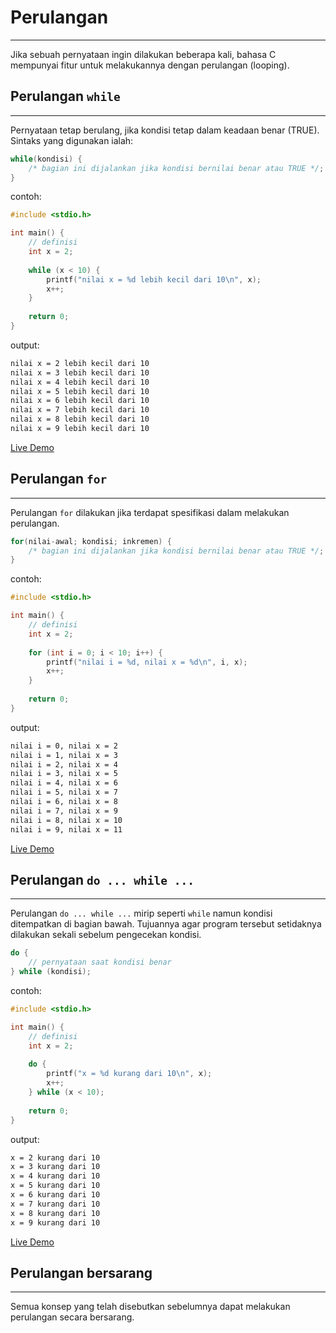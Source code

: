 # Perulangan
---
Jika sebuah pernyataan ingin dilakukan beberapa kali, bahasa C mempunyai fitur untuk melakukannya dengan perulangan (looping).

## Perulangan `while`
---
Pernyataan tetap berulang, jika kondisi tetap dalam keadaan benar (TRUE). Sintaks yang digunakan ialah:

```c++
while(kondisi) {
    /* bagian ini dijalankan jika kondisi bernilai benar atau TRUE */;
}
```

contoh:

```c++
#include <stdio.h>

int main() {
    // definisi
	int x = 2;
	
	while (x < 10) {
	    printf("nilai x = %d lebih kecil dari 10\n", x);
	    x++;
	}
	
	return 0;
}
```

output:
```bash
nilai x = 2 lebih kecil dari 10
nilai x = 3 lebih kecil dari 10
nilai x = 4 lebih kecil dari 10
nilai x = 5 lebih kecil dari 10
nilai x = 6 lebih kecil dari 10
nilai x = 7 lebih kecil dari 10
nilai x = 8 lebih kecil dari 10
nilai x = 9 lebih kecil dari 10
```

[Live Demo](https://ide.geeksforgeeks.org/VkecwGFjKG)

## Perulangan `for`
---
Perulangan `for` dilakukan jika terdapat spesifikasi dalam melakukan perulangan.

```c++
for(nilai-awal; kondisi; inkremen) {
    /* bagian ini dijalankan jika kondisi bernilai benar atau TRUE */;
}
```

contoh:

```c++
#include <stdio.h>

int main() {
    // definisi
	int x = 2;
	
	for (int i = 0; i < 10; i++) {
	    printf("nilai i = %d, nilai x = %d\n", i, x);
	    x++;
	}
	
	return 0;
}
```

output:
```bash
nilai i = 0, nilai x = 2
nilai i = 1, nilai x = 3
nilai i = 2, nilai x = 4
nilai i = 3, nilai x = 5
nilai i = 4, nilai x = 6
nilai i = 5, nilai x = 7
nilai i = 6, nilai x = 8
nilai i = 7, nilai x = 9
nilai i = 8, nilai x = 10
nilai i = 9, nilai x = 11
```

[Live Demo](https://ide.geeksforgeeks.org/J64QWWkJWW)

## Perulangan `do ... while ...`
---
Perulangan `do ... while ...` mirip seperti `while` namun kondisi ditempatkan di bagian bawah. Tujuannya agar program tersebut setidaknya dilakukan sekali sebelum pengecekan kondisi.

```c++
do {
    // pernyataan saat kondisi benar
} while (kondisi);
```

contoh:

```c++
#include <stdio.h>

int main() {
    // definisi
	int x = 2;
	
	do {
	    printf("x = %d kurang dari 10\n", x);
	    x++;
	} while (x < 10);
	
	return 0;
}
```

output:
```bash
x = 2 kurang dari 10
x = 3 kurang dari 10
x = 4 kurang dari 10
x = 5 kurang dari 10
x = 6 kurang dari 10
x = 7 kurang dari 10
x = 8 kurang dari 10
x = 9 kurang dari 10
```

[Live Demo](https://ide.geeksforgeeks.org/lkbJeADeqA)

## Perulangan bersarang
---
Semua konsep yang telah disebutkan sebelumnya dapat melakukan perulangan secara bersarang.